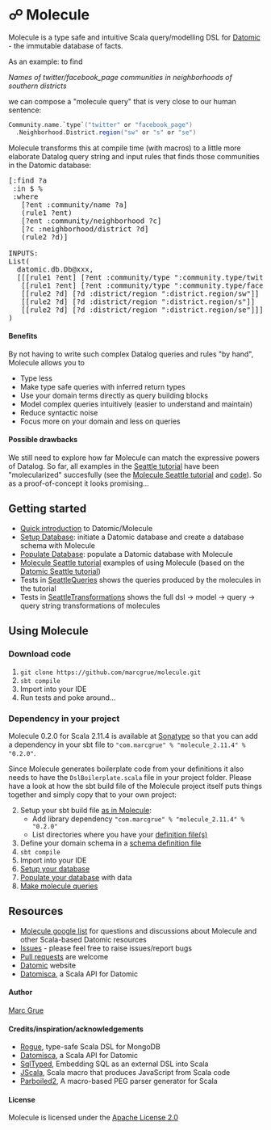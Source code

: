 # ☍ Molecule

Molecule is a type safe and intuitive Scala query/modelling DSL for 
[Datomic][datomic] - the immutable database of facts. 

As an example: to find

_Names of twitter/facebook_page communities in neighborhoods of southern districts_
 
we can compose a "molecule query" that is very close to our
human sentence:

```scala
Community.name.`type`("twitter" or "facebook_page")
  .Neighborhood.District.region("sw" or "s" or "se")
```

Molecule transforms this at compile time (with macros) to a little more elaborate Datalog query string and
 input rules that finds those communities in the Datomic database:

<pre>
[:find ?a
 :in $ %
 :where
   [?ent :community/name ?a]
   (rule1 ?ent)
   [?ent :community/neighborhood ?c]
   [?c :neighborhood/district ?d]
   (rule2 ?d)]

INPUTS:
List(
  datomic.db.Db@xxx,
  [[[rule1 ?ent] [?ent :community/type ":community.type/twitter"]]
   [[rule1 ?ent] [?ent :community/type ":community.type/facebook_page"]]
   [[rule2 ?d] [?d :district/region ":district.region/sw"]]
   [[rule2 ?d] [?d :district/region ":district.region/s"]]
   [[rule2 ?d] [?d :district/region ":district.region/se"]]]
)
</pre>

#### Benefits

By not having to write such complex Datalog queries and rules "by hand", Molecule 
allows you to

- Type less
- Make type safe queries with inferred return types
- Use your domain terms directly as query building blocks
- Model complex queries intuitively (easier to understand and maintain)
- Reduce syntactic noise
- Focus more on your domain and less on queries

#### Possible drawbacks

We still need to explore how far Molecule can match the expressive powers
 of Datalog. So far, all 
 examples in the
[Seattle tutorial][seattle] have been 
"molecularized" succesfully (see the 
[Molecule Seattle tutorial][tutorial] and 
[code][tutorialcode]). So as a proof-of-concept it looks promising...

## Getting started

- [Quick introduction][intro] to Datomic/Molecule
- [Setup Database][setup]: initiate a Datomic database and create a database schema with Molecule
- [Populate Database][populate]: populate a Datomic database with Molecule
- [Molecule Seattle tutorial][tutorial] examples of using Molecule (based on the 
[Datomic Seattle tutorial][seattle])
- Tests in [SeattleQueries][tutorialqueries] shows the queries produced by the molecules in the tutorial
- Tests in [SeattleTransformations][tutorialtransformations] shows the full dsl -> model -> query -> query string 
transformations of molecules

## Using Molecule

### Download code

1. `git clone https://github.com/marcgrue/molecule.git`
2. `sbt compile`
3. Import into your IDE
4. Run tests and poke around...


### Dependency in your project

Molecule 0.2.0 for Scala 2.11.4 is available at
[Sonatype](https://oss.sonatype.org/content/repositories/releases/com/marcgrue/molecule_2.11/)
 so that you can add a dependency in your sbt file to `"com.marcgrue" % "molecule_2.11.4" % "0.2.0"`.

Since Molecule generates boilerplate code from your definitions it also needs to have the `DslBoilerplate.scala` file in your project folder. Please have a look at how the sbt build file
 of the Molecule project itself puts things together and simply copy that to your own project:

2. Setup your sbt build file [as in Molecule][moleculesbt]: 
    - Add library dependency `"com.marcgrue" % "molecule_2.11.4" % "0.2.0"`
    - List directories where you have your [definition file(s)][setup]
3. Define your domain schema in a [schema definition file][setup]
4. `sbt compile`
5. Import into your IDE
6. [Setup your database][setup]
7. [Populate your database][populate] with data
8. [Make molecule queries][tutorial]


## Resources
- [Molecule google list][moleculegroup] for questions and discussions about Molecule and other Scala-based Datomic resources
- [Issues][issues] - please feel free to raise issues/report bugs
- [Pull requests][pullrequests] are welcome
- [Datomic][datomic] website
- [Datomisca](https://github.com/pellucidanalytics/datomisca), a Scala API for Datomic


#### Author
[Marc Grue](http://marcgrue.com)

#### Credits/inspiration/acknowledgements
- [Rogue](https://github.com/foursquare/rogue), type-safe Scala DSL for MongoDB
- [Datomisca](https://github.com/pellucidanalytics/datomisca), a Scala API for Datomic
- [SqlTyped](https://github.com/jonifreeman/sqltyped), Embedding SQL as an external DSL into Scala
- [JScala](https://github.com/nau/jscala), Scala macro that produces JavaScript from Scala code
- [Parboiled2](https://github.com/sirthias/parboiled2), A macro-based PEG parser generator for Scala

#### License
Molecule is licensed under the [Apache License 2.0](http://en.wikipedia.org/wiki/Apache_license)

[datomic]: http://www.datomic.com
[seattle]: http://docs.datomic.com/tutorial.html
[moleculegroup]: https://groups.google.com/forum/#!forum/molecule-dsl
[pullrequests]: https://github.com/marcgrue/molecule/pulls
[issues]: https://github.com/marcgrue/molecule/issues
[moleculesbt]: https://github.com/marcgrue/molecule/blob/master/project/build.scala

[intro]: https://github.com/marcgrue/molecule/wiki/Quick-introduction-to-Datomic-and-Molecule
[setup]: https://github.com/marcgrue/molecule/wiki/Setup-a-Datomic-database
[scheme]: https://github.com/marcgrue/molecule/wiki/Setup-a-Datomic-database#defining-a-schema
[deffile]: https://github.com/marcgrue/molecule/blob/master/examples/src/main/scala/molecule/examples/seattle/schema/SeattleDefinition.scala
[populate]: https://github.com/marcgrue/molecule/wiki/Populate-the-database
[tutorial]: https://github.com/marcgrue/molecule/wiki/Molecule-Seattle-tutorial
[tutorialcode]: https://github.com/marcgrue/molecule/blob/master/examples/src/test/scala/molecule/examples/seattle/SeattleTests.scala
[tutorialqueries]: https://github.com/marcgrue/molecule/blob/master/examples/src/test/scala/molecule/examples/seattle/SeattleQueryTests.scala
[tutorialtransformations]: https://github.com/marcgrue/molecule/blob/master/examples/src/test/scala/molecule/examples/seattle/SeattleTransformationTests.scala

